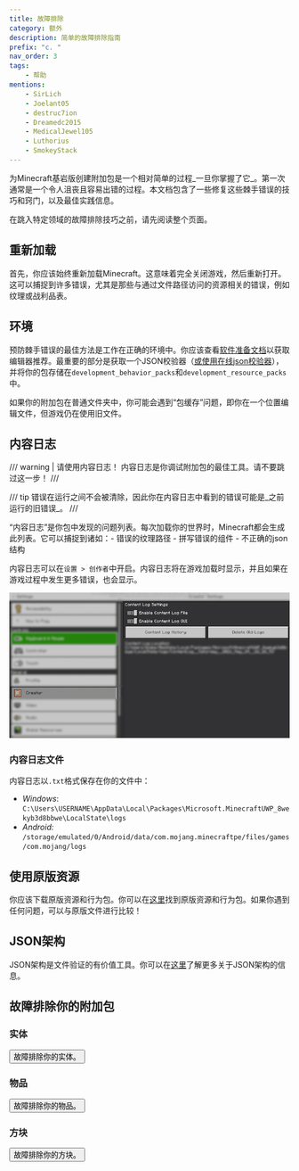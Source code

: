 ```yaml
---
title: 故障排除
category: 额外
description: 简单的故障排除指南
prefix: "c. "
nav_order: 3
tags:
    - 帮助
mentions:
    - SirLich
    - Joelant05
    - destruc7ion
    - Dreamedc2015
    - MedicalJewel105
    - Luthorius
    - SmokeyStack
---
```


为Minecraft基岩版创建附加包是一个相对简单的过程_一旦你掌握了它_。第一次通常是一个令人沮丧且容易出错的过程。本文档包含了一些修复这些棘手错误的技巧和窍门，以及最佳实践信息。

在跳入特定领域的故障排除技巧之前，请先阅读整个页面。

## 重新加载

首先，你应该始终重新加载Minecraft。这意味着完全关闭游戏，然后重新打开。这可以捕捉到许多错误，尤其是那些与通过文件路径访问的资源相关的错误，例如纹理或战利品表。

## 环境

预防棘手错误的最佳方法是工作在正确的环境中。你应该查看[软件准备文档](../guide/software-preparation.md)以获取编辑器推荐。最重要的部分是获取一个JSON校验器（[或使用在线json校验器](https://jsonlint.com/)），并将你的包存储在`development_behavior_packs`和`development_resource_packs`中。

如果你的附加包在普通文件夹中，你可能会遇到“包缓存”问题，即你在一个位置编辑文件，但游戏仍在使用旧文件。

## 内容日志

/// warning | 请使用内容日志！
内容日志是你调试附加包的最佳工具。请不要跳过这一步！
///

/// tip
错误在运行之间不会被清除，因此你在内容日志中看到的错误可能是_之前运行的旧错误_。
///

“内容日志”是你包中发现的问题列表。每次加载你的世界时，Minecraft都会生成此列表。它可以捕捉到诸如：- 错误的纹理路径 - 拼写错误的组件 - 不正确的json结构

内容日志可以在`设置 > 创作者`中开启。内容日志将在游戏加载时显示，并且如果在游戏过程中发生更多错误，也会显示。

![](../assets/images/guide/content_log.png)

### 内容日志文件

内容日志以`.txt`格式保存在你的文件中：

-   _Windows_: `C:\Users\USERNAME\AppData\Local\Packages\Microsoft.MinecraftUWP_8wekyb3d8bbwe\LocalState\logs`
-   _Android:_ `/storage/emulated/0/Android/data/com.mojang.minecraftpe/files/games/com.mojang/logs`

## 使用原版资源

你应该下载原版资源和行为包。你可以在[这里](https://www.minecraft.net/en-us/addons/)找到原版资源和行为包。如果你遇到任何问题，可以与原版文件进行比较！

## JSON架构

JSON架构是文件验证的有价值工具。你可以在[这里](../meta/using-schemas.md)了解更多关于JSON架构的信息。

## 故障排除你的附加包

### 实体

<Button link="../entities/troubleshooting-entities.md">故障排除你的实体。</Button>

### 物品

<Button link="/items/troubleshooting-items">故障排除你的物品。</Button>

### 方块

<Button link="../blocks/troubleshooting-blocks.md">故障排除你的方块。</Button>